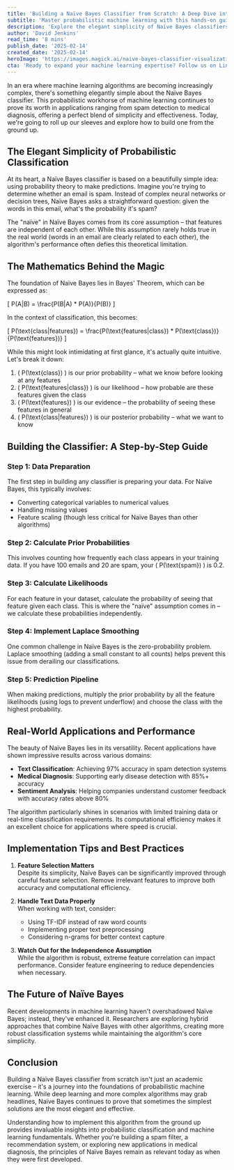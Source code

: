 ```yaml
---
title: 'Building a Naïve Bayes Classifier from Scratch: A Deep Dive into Probabilistic Machine Learning'
subtitle: 'Master probabilistic machine learning with this hands-on guide to Naïve Bayes classifiers'
description: 'Explore the elegant simplicity of Naïve Bayes classifiers in this comprehensive guide. Learn how to build a classifier from scratch, understand the mathematical foundations, and discover real-world applications in spam detection, medical diagnosis, and sentiment analysis. Perfect for both beginners and experienced practitioners in machine learning.'
author: 'David Jenkins'
read_time: '8 mins'
publish_date: '2025-02-14'
created_date: '2025-02-14'
heroImage: 'https://images.magick.ai/naive-bayes-classifier-visualization.png'
cta: 'Ready to expand your machine learning expertise? Follow us on LinkedIn for more in-depth tutorials, implementation guides, and the latest developments in AI and machine learning. Join our community of data scientists and engineers who are reshaping the future of technology.'
---
```


In an era where machine learning algorithms are becoming increasingly complex, there's something elegantly simple about the Naïve Bayes classifier. This probabilistic workhorse of machine learning continues to prove its worth in applications ranging from spam detection to medical diagnosis, offering a perfect blend of simplicity and effectiveness. Today, we're going to roll up our sleeves and explore how to build one from the ground up.

## The Elegant Simplicity of Probabilistic Classification

At its heart, a Naïve Bayes classifier is based on a beautifully simple idea: using probability theory to make predictions. Imagine you're trying to determine whether an email is spam. Instead of complex neural networks or decision trees, Naïve Bayes asks a straightforward question: given the words in this email, what's the probability it's spam?

The "naïve" in Naïve Bayes comes from its core assumption – that features are independent of each other. While this assumption rarely holds true in the real world (words in an email are clearly related to each other), the algorithm's performance often defies this theoretical limitation.

## The Mathematics Behind the Magic

The foundation of Naïve Bayes lies in Bayes' Theorem, which can be expressed as:

\[ P(A|B) = \frac{P(B|A) * P(A)}{P(B)} \]

In the context of classification, this becomes:

\[ P(\text{class|features}) = \frac{P(\text{features|class}) * P(\text{class})}{P(\text{features})} \]

While this might look intimidating at first glance, it's actually quite intuitive. Let's break it down:

1. \( P(\text{class}) \) is our prior probability – what we know before looking at any features
2. \( P(\text{features|class}) \) is our likelihood – how probable are these features given the class
3. \( P(\text{features}) \) is our evidence – the probability of seeing these features in general
4. \( P(\text{class|features}) \) is our posterior probability – what we want to know

## Building the Classifier: A Step-by-Step Guide

### Step 1: Data Preparation
The first step in building any classifier is preparing your data. For Naïve Bayes, this typically involves:
- Converting categorical variables to numerical values
- Handling missing values
- Feature scaling (though less critical for Naïve Bayes than other algorithms)

### Step 2: Calculate Prior Probabilities
This involves counting how frequently each class appears in your training data. If you have 100 emails and 20 are spam, your \( P(\text{spam}) \) is 0.2.

### Step 3: Calculate Likelihoods
For each feature in your dataset, calculate the probability of seeing that feature given each class. This is where the "naïve" assumption comes in – we calculate these probabilities independently.

### Step 4: Implement Laplace Smoothing
One common challenge in Naïve Bayes is the zero-probability problem. Laplace smoothing (adding a small constant to all counts) helps prevent this issue from derailing our classifications.

### Step 5: Prediction Pipeline
When making predictions, multiply the prior probability by all the feature likelihoods (using logs to prevent underflow) and choose the class with the highest probability.

## Real-World Applications and Performance

The beauty of Naïve Bayes lies in its versatility. Recent applications have shown impressive results across various domains:

- **Text Classification**: Achieving 97% accuracy in spam detection systems
- **Medical Diagnosis**: Supporting early disease detection with 85%+ accuracy
- **Sentiment Analysis**: Helping companies understand customer feedback with accuracy rates above 80%

The algorithm particularly shines in scenarios with limited training data or real-time classification requirements. Its computational efficiency makes it an excellent choice for applications where speed is crucial.

## Implementation Tips and Best Practices

1. **Feature Selection Matters**  
   Despite its simplicity, Naïve Bayes can be significantly improved through careful feature selection. Remove irrelevant features to improve both accuracy and computational efficiency.

2. **Handle Text Data Properly**  
   When working with text, consider:
   - Using TF-IDF instead of raw word counts
   - Implementing proper text preprocessing
   - Considering n-grams for better context capture

3. **Watch Out for the Independence Assumption**  
   While the algorithm is robust, extreme feature correlation can impact performance. Consider feature engineering to reduce dependencies when necessary.

## The Future of Naïve Bayes

Recent developments in machine learning haven't overshadowed Naïve Bayes; instead, they've enhanced it. Researchers are exploring hybrid approaches that combine Naïve Bayes with other algorithms, creating more robust classification systems while maintaining the algorithm's core simplicity.

## Conclusion

Building a Naïve Bayes classifier from scratch isn't just an academic exercise – it's a journey into the foundations of probabilistic machine learning. While deep learning and more complex algorithms may grab headlines, Naïve Bayes continues to prove that sometimes the simplest solutions are the most elegant and effective.

Understanding how to implement this algorithm from the ground up provides invaluable insights into probabilistic classification and machine learning fundamentals. Whether you're building a spam filter, a recommendation system, or exploring new applications in medical diagnosis, the principles of Naïve Bayes remain as relevant today as when they were first developed.